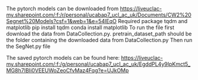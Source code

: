 
The pytorch models can be downloaded from https://liveuclac-my.sharepoint.com/:f:/r/personal/ucabap7_ucl_ac_uk/Documents/CW2%20Segnet%20Models?csf=1&web=1&e=54IEqO
Required package tqdm and matplotlib
pip install tqdm
conda install matplotlib
To run the file first download the data from DataCollection.py.
pretrain_dataset_path should be the folder containing the downloaded data from  DataCollection.py
Then run the SegNet.py file



The saved pytorch models can be found here:
https://liveuclac-my.sharepoint.com/:f:/g/personal/ucabap7_ucl_ac_uk/EgddPL4y9IpKmct5_MG8h7IBIi0VEEUWoZeoCfvMaz4Fqg?e=UJkOMp
